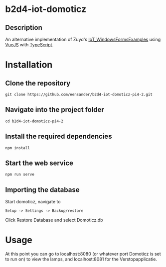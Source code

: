 # b2d4-iot-domoticz

## Description

An alternative implementation of Zuyd's [IoT_WindowsFormsExamples](https://github.com/ZuydUniversity/B2D4_Voorbeelden/tree/master/IoT_WindowsFormsExamples) using [VueJS](https://vuejs.org/) with [TypeScript](https://www.typescriptlang.org/).

# Installation
## Clone the repository
```
git clone https://github.com/eensander/b2d4-iot-domoticz-pi4-2.git
```
## Navigate into the project folder
```
cd b2d4-iot-domoticz-pi4-2
```

## Install the required dependencies
```
npm install
```

## Start the web service
```
npm run serve
```

## Importing the database
Start domoticz, navigate to 
```
Setup -> Settings -> Backup/restore
```
Click Restore Database and select Domoticz.db

# Usage

At this point you can go to localhost:8080 (or whatever port Domoticz is set to run on) to view the lamps, and localhost:8081 for the Verstopapplicatie.
